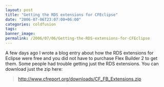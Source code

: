 ```yaml
---
layout: post
title: "Getting the RDS extensions for CFEclipse"
date: "2006-07-06T23:07:00+06:00"
categories: coldfusion 
tags: 
banner_image: 
permalink: /2006/07/06/Getting-the-RDS-extensions-for-CFEclipse
---
```


A few days ago I wrote a blog entry about how the RDS extensions for Eclipse were free and you did not have to purchase Flex Builder 2 to get them. Some people had trouble getting just the RDS extensions. You can download just the zip here:

<blockquote>
<a href="http://www.cfreport.org/downloads/CF_FB_Extensions.zip">http://www.cfreport.org/downloads/CF_FB_Extensions.zip</a>
</blockquote>